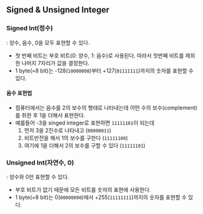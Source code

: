 ## Signed & Unsigned Integer

### Signed Int(정수)

: 양수, 음수, 0을 모두 표현할 수 있다.

- 첫 번째 비트는 부호 비트(0: 양수, 1: 음수)로 사용된다. 따라서 첫번째 비트를 제외한 나머지 7자리가 값을 결정한다.
- 1 byte(=8 bit)는 -128(`10000000`)부터 +127(`01111111`)까지의 숫자를 표현할 수 있다.

#### 음수 표현법

- 컴퓨터에서는 음수를 2의 보수의 형태로 나타내는데 어떤 수의 보수(complement)를 취한 후 1을 더해서 표현한다.
- 예를들어 -3을 singed integer로 표현하면 `11111101`이 되는데
  1. 먼저 3을 2진수로 나타내고 (`00000011`)
  2. 비트반전을 해서 1의 보수를 구한다 (`11111100`)
  3. 여기에 1을 더해서 2의 보수를 구할 수 있다 (`11111101`)

### Unsigned Int(자연수, 0)

: 양수와 0만 표현할 수 있다.

- 부호 비트가 없기 때문에 모든 비트를 숫자의 표현에 사용한다.
- 1 byte(=8 bit)는 0(`00000000`)에서 +255(`11111111`)까지의 숫자를 표현할 수 있다.
